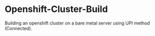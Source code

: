 # Openshift-Cluster-Build
Building an openshift cluster on a bare metal server using UPI method (Connected).

